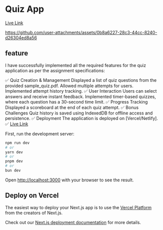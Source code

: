 # Quiz App
[Live Link](https://quiz-website-dzpfx8v03-rashids-projects-6d252beb.vercel.app/)

https://github.com/user-attachments/assets/0b8a6227-28c3-44cc-8240-d26304ed8a56
## feature

I have successfully implemented all the required features for the quiz application as per the assignment specifications:

✅ Quiz Creation & Management
Displayed a list of quiz questions from the provided sample_quiz.pdf.
Allowed multiple attempts for users.
Implemented attempt history tracking.
✅ User Interaction
Users can select answers and receive instant feedback.
Implemented timer-based quizzes, where each question has a 30-second time limit.
✅ Progress Tracking
Displayed a scoreboard at the end of each quiz attempt.
✅ Bonus Challenges
Quiz history is saved using IndexedDB for offline access and persistence.
✅ Deployment
The application is deployed on [Vercel/Netlify].
✅ [Live Link](https://quiz-website-dzpfx8v03-rashids-projects-6d252beb.vercel.app/)

First, run the development server:

```bash
npm run dev
# or
yarn dev
# or
pnpm dev
# or
bun dev
```

Open [http://localhost:3000](http://localhost:3000) with your browser to see the result.




## Deploy on Vercel

The easiest way to deploy your Next.js app is to use the [Vercel Platform](https://vercel.com/new?utm_medium=default-template&filter=next.js&utm_source=create-next-app&utm_campaign=create-next-app-readme) from the creators of Next.js.

Check out our [Next.js deployment documentation](https://nextjs.org/docs/app/building-your-application/deploying) for more details.

